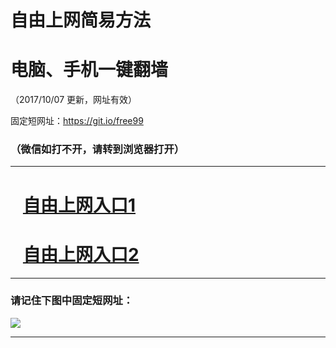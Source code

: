 ﻿# 自由上网简易方法

# 电脑、手机一键翻墙

（2017/10/07 更新，网址有效）

固定短网址：https://git.io/free99

### （微信如打不开，请转到浏览器打开）


***





# &nbsp;&nbsp; <a href="http://ft2066120159.fwq-tz-1001.info/fwqtz01.html?t=100700125358 " target="_blank">自由上网入口1</a>
# &nbsp;&nbsp; <a href="http://ft2101529941.fwq-tz-1002.info/fwqtz02.html?t=10070016931 " target="_blank">自由上网入口2</a>
***

### 请记住下图中固定短网址：

<img src="https://s3-us-west-2.amazonaws.com/fwq-1001/yjfq-20170905okok.png" /> 


***

